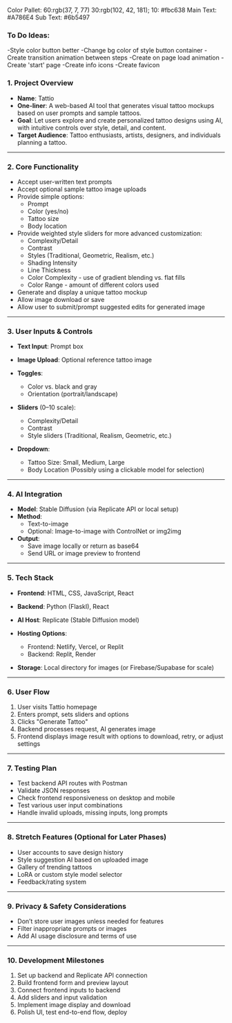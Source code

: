 

Color Pallet:
    60:rgb(37, 7, 77)
    30:rgb(102, 42, 181);
    10: #fbc638
    Main Text: #A786E4
    Sub Text: #6b5497




### To Do Ideas:
-Style color button better
-Change bg color of style button container
-Create transition animation between steps
-Create on page load animation
-Create 'start' page
-Create info icons
-Create favicon



### 1. Project Overview

* **Name**: Tattio
* **One-liner**: A web-based AI tool that generates visual tattoo mockups based on user prompts and sample tattoos.
* **Goal**: Let users explore and create personalized tattoo designs using AI, with intuitive controls over style, detail, and content.
* **Target Audience**: Tattoo enthusiasts, artists, designers, and individuals planning a tattoo.

---

### 2. Core Functionality

* Accept user-written text prompts
* Accept optional sample tattoo image uploads
* Provide simple options:
  * Prompt
  * Color (yes/no)
  * Tattoo size
  * Body location
* Provide weighted style sliders for more advanced customization:
  * Complexity/Detail
  * Contrast
  * Styles (Traditional, Geometric, Realism, etc.)
  * Shading Intensity
  * Line Thickness
  * Color Complexity - use of gradient blending vs. flat fills
  * Color Range - amount of different colors used
* Generate and display a unique tattoo mockup
* Allow image download or save
* Allow user to submit/prompt suggested edits for generated image

---

### 3. User Inputs & Controls

* **Text Input**: Prompt box
* **Image Upload**: Optional reference tattoo image
* **Toggles**:

  * Color vs. black and gray
  * Orientation (portrait/landscape)
* **Sliders** (0–10 scale):

  * Complexity/Detail
  * Contrast
  * Style sliders (Traditional, Realism, Geometric, etc.)
* **Dropdown**:

  * Tattoo Size: Small, Medium, Large
  * Body Location (Possibly using a clickable model for selection)

---

### 4. AI Integration

* **Model**: Stable Diffusion (via Replicate API or local setup)
* **Method**:
  * Text-to-image
  * Optional: Image-to-image with ControlNet or img2img
* **Output**:
  * Save image locally or return as base64
  * Send URL or image preview to frontend

---

### 5. Tech Stack

* **Frontend**: HTML, CSS, JavaScript, React
* **Backend**: Python (FlaskI), React
* **AI Host**: Replicate (Stable Diffusion model)
* **Hosting Options**:

  * Frontend: Netlify, Vercel, or Replit
  * Backend: Replit, Render
* **Storage**: Local directory for images (or Firebase/Supabase for scale)

---

### 6. User Flow

1. User visits Tattio homepage
2. Enters prompt, sets sliders and options
4. Clicks "Generate Tattoo"
5. Backend processes request, AI generates image
6. Frontend displays image result with options to download, retry, or adjust settings

---

### 7. Testing Plan

* Test backend API routes with Postman
* Validate JSON responses
* Check frontend responsiveness on desktop and mobile
* Test various user input combinations
* Handle invalid uploads, missing inputs, long prompts

---

### 8. Stretch Features (Optional for Later Phases)

* User accounts to save design history
* Style suggestion AI based on uploaded image
* Gallery of trending tattoos
* LoRA or custom style model selector
* Feedback/rating system

---

### 9. Privacy & Safety Considerations

* Don’t store user images unless needed for features
* Filter inappropriate prompts or images
* Add AI usage disclosure and terms of use

---

### 10. Development Milestones

1. Set up backend and Replicate API connection
2. Build frontend form and preview layout
3. Connect frontend inputs to backend
4. Add sliders and input validation
5. Implement image display and download
6. Polish UI, test end-to-end flow, deploy
